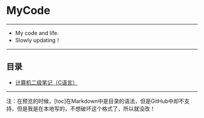 # MyCode
---
- My code and life.</br>
- Slowly updating！
---
## 目录
- [计算机二级笔记（C语言）](https://github.com/330079598/MyCode/blob/master/%E8%AE%A1%E7%AE%97%E6%9C%BA%E5%8F%8A%E4%BA%8C%E7%BA%A7.md)
---
注：在预览的时候，[toc]在Markdown中是目录的语法，但是GitHub中却不支持，但是我是在本地写的，不想破坏这个格式了，所以就没改！
